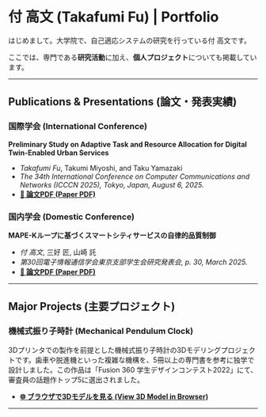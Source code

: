 # 付 高文 (Takafumi Fu) | Portfolio

はじめまして。大学院で、自己適応システムの研究を行っている付 高文です。

ここでは、専門である**研究活動**に加え、**個人プロジェクト**についても掲載しています。

---

## Publications & Presentations (論文・発表実績)

### 国際学会 (International Conference)
**Preliminary Study on Adaptive Task and Resource Allocation for Digital Twin-Enabled Urban Services**
- *Takafumi Fu*, Takumi Miyoshi, and Taku Yamazaki
- *The 34th International Conference on Computer Communications and Networks (ICCCN 2025), Tokyo, Japan, August 6, 2025.*
- **[📄 論文PDF (Paper PDF)](https://www.online-ecp.org/icccn2025/Home/Download?id=PID2025001518.pdf)**

### 国内学会 (Domestic Conference)
**MAPE-Kループに基づくスマートシティサービスの自律的品質制御**
- *付 高文*, 三好 匠, 山崎 託
- *第30回電子情報通信学会東京支部学生会研究発表会, p. 30, March 2025.*
- **[📄 論文PDF (Paper PDF)](https://www.ieice.org/tokyo/gakusei/activity/kenkyuu-happyoukai/happyou-ronbun/30/pdf/30.pdf)**

---

## Major Projects (主要プロジェクト)

### 機械式振り子時計 (Mechanical Pendulum Clock)
3Dプリンタでの製作を前提とした機械式振り子時計の3Dモデリングプロジェクトです。歯車や脱進機といった複雑な機構を、5冊以上の専門書を参考に独学で設計しました。この作品は「Fusion 360 学生デザインコンテスト2022」にて、審査員の話題作トップ5に選出されました。

- **[🌐 ブラウザで3Dモデルを見る (View 3D Model in Browser)](https://a360.co/3IoHXTe)**

---
